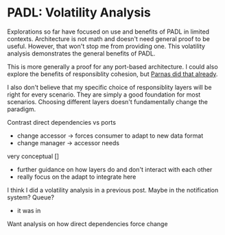 # PADL: Volatility Analysis

Explorations so far have focused on use and benefits of PADL in limited contexts. Architecture is not math and doesn't need general proof to be useful. However, that won't stop me from providing one. This volatility analysis demonstrates the general benefits of PADL.

This is more generally a proof for any port-based architecture. I could also explore the benefits of responsiblity cohesion, but [Parnas did that already](https://prl.ccs.neu.edu/img/p-tr-1971.pdf).

I also don't believe that my specific choice of responsiblity layers will be right for every scenario. They are simply a good foundation for most scenarios. Choosing different layers doesn't fundamentally change the paradigm.

<!-- I'm not convinced this provides meaningful benefit over the case studies. Discussing it abstractly is awkward without a concrete example. Adding a concrete example just make it a one of the case studies -->

Contrast direct dependencies vs ports

- change accessor -> forces consumer to adapt to new data format
- change manager -> accessor needs

very conceptual
[]

- further guidance on how layers do and don't interact with each other
- really focus on the adapt to integrate here

I think I did a volatility analysis in a previous post. Maybe in the notification system? Queue?
- it was in [](../../_posts/2020-08-14-Notification-Design.md)

Want analysis on how direct dependencies force change 